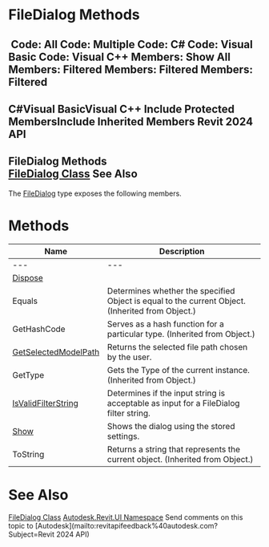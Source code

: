 # FileDialog Methods

﻿
 Code: All Code: Multiple Code: C# Code: Visual Basic Code: Visual C++  Members: Show All Members: Filtered Members: Filtered Members: Filtered   
---  
C#Visual BasicVisual C++
Include Protected MembersInclude Inherited Members
Revit 2024 API  
---  
FileDialog Methods  
[FileDialog Class](99bb6529-12de-a126-50f7-39346dd5b48d.md "FileDialog Class") See Also  
---  
The [FileDialog](99bb6529-12de-a126-50f7-39346dd5b48d.md "FileDialog Class") type exposes the following members.
# Methods
| Name | Description |
| --- | --- |
| --- | --- | --- |
| [Dispose](9b5a81a9-6a5f-2735-d4ef-5b56e2722315.md "Dispose Method") |
| Equals | Determines whether the specified Object is equal to the current Object. (Inherited from Object.) |
| GetHashCode | Serves as a hash function for a particular type.  (Inherited from Object.) |
| [GetSelectedModelPath](687d0a50-f222-3947-3f58-b369cdd5961f.md "GetSelectedModelPath Method") | Returns the selected file path chosen by the user. |
| GetType | Gets the Type of the current instance. (Inherited from Object.) |
| [IsValidFilterString](c5d40df2-98ed-0620-85f3-95bb70c6adf6.md "IsValidFilterString Method") | Determines if the input string is acceptable as input for a FileDialog filter string. |
| [Show](95d81e22-81ac-0ba2-0e63-112697f4098a.md "Show Method") | Shows the dialog using the stored settings. |
| ToString | Returns a string that represents the current object. (Inherited from Object.) |

# See Also
[FileDialog Class](99bb6529-12de-a126-50f7-39346dd5b48d.md "FileDialog Class")
[Autodesk.Revit.UI Namespace](e86fd90a-8957-02a6-da7f-ced248966e3e.md "Autodesk.Revit.UI Namespace")
Send comments on this topic to [Autodesk](mailto:revitapifeedback%40autodesk.com?Subject=Revit 2024 API)